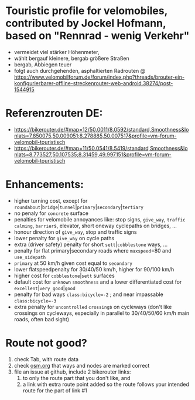 # Touristic profile for velomobiles, contributed by Jockel Hofmann, based on "Rennrad - wenig Verkehr"
  - vermeidet viel stärker Höhenmeter, 
  - wählt bergauf kleinere, bergab größere Straßen
  - bergab, Abbiegen teuer
  - folgt auch durchgehenden, asphaltierten Radrouten @ https://www.velomobilforum.de/forum/index.php?threads/brouter-ein-konfigurierbarer-offline-streckenrouter-web-android.38274/post-1544915
# Referenzrouten DE:
 - https://bikerouter.de/#map=12/50.0011/8.0592/standard,Smoothness&lonlats=7.850075,50.009051;8.278885,50.007517&profile=vm-forum-velomobil-touristisch
 - https://bikerouter.de/#map=11/50.0541/8.5419/standard,Smoothness&lonlats=8.773527,50.107535;8.31459,49.997151&profile=vm-forum-velomobil-touristisch
# Enhancements:
 - higher turning cost, except for `roundabout`|`bridge`|`tunnel`|`primary`|`secondary`|`tertiary`
 - no penaly for `concrete` surface
 - penalties for velomobile annoyances like: stop signs, `give_way`, `traffic calming`, `barrier`s, elevator, short oneway cyclepaths on bridges, ...
 - honour direction of `give_way`, stop and traffic signs
 - lower penalty for `give_way` on cycle paths
 - extra (driver safety) penalty for short `sett`|`cobblestone` ways, ...
 - penalty for flat primary|secondary roads where `maxspeed`=80 and `use_sidepath`
 - `primary` at 50 km/h given cost equal to `secondary`
 - lower flatspeedpenalty for 30/40/50 km/h, higher for 90/100 km/h
 - higher cost for `cobblestone`|`sett` surfaces
 - default cost for `unknown` `smoothness` and a lower differentiated cost for `excellent`|`very_good`|`good`
 - penalty for bad ways `class:bicycle=-2` ; and near impassable `class:bicycle=-3`
 - extra penalty for `uncontrolled` `crossing`s on cycleways (don't like crossings on cycleways, especially in parallel to 30/40/50/60 km/h main roads, often bad sight)
# Route not good?
 1. check Tab, with route data
 2. check [osm.org](https://www.openstreetmap.org/) that ways and nodes are marked correct
 3. file an issue at github, include 2 bikerouter links:
    1. to only the route part that you don't like, and
    2. a link with extra route point added so the route follows your intended route for the part of link #1
